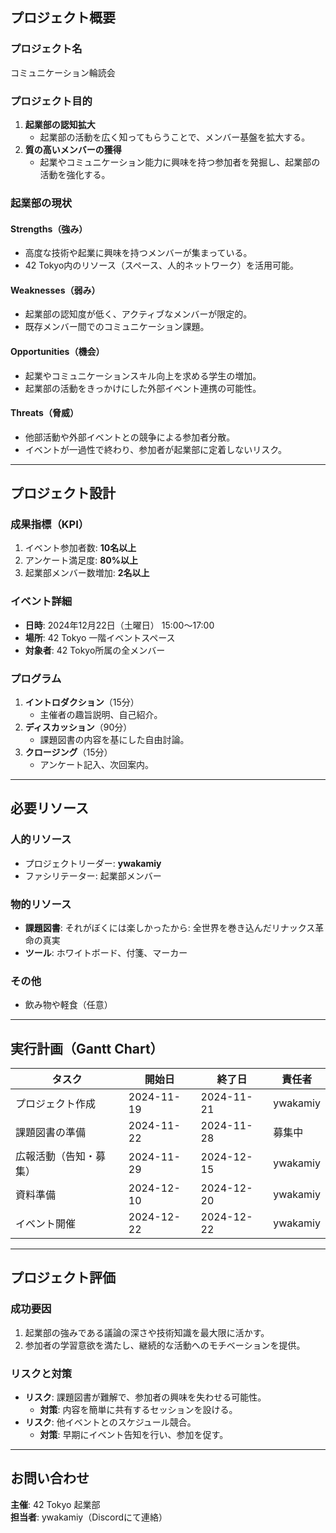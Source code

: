 ## プロジェクト概要

### プロジェクト名
コミュニケーション輪読会

### プロジェクト目的
1. **起業部の認知拡大**  
   - 起業部の活動を広く知ってもらうことで、メンバー基盤を拡大する。
2. **質の高いメンバーの獲得**  
   - 起業やコミュニケーション能力に興味を持つ参加者を発掘し、起業部の活動を強化する。

### 起業部の現状

#### Strengths（強み）
- 高度な技術や起業に興味を持つメンバーが集まっている。
- 42 Tokyo内のリソース（スペース、人的ネットワーク）を活用可能。

#### Weaknesses（弱み）
- 起業部の認知度が低く、アクティブなメンバーが限定的。
- 既存メンバー間でのコミュニケーション課題。

#### Opportunities（機会）
- 起業やコミュニケーションスキル向上を求める学生の増加。
- 起業部の活動をきっかけにした外部イベント連携の可能性。

#### Threats（脅威）
- 他部活動や外部イベントとの競争による参加者分散。
- イベントが一過性で終わり、参加者が起業部に定着しないリスク。

---

## プロジェクト設計

### 成果指標（KPI）
1. イベント参加者数: **10名以上**
2. アンケート満足度: **80%以上**
3. 起業部メンバー数増加: **2名以上**

### イベント詳細

- **日時**: 2024年12月22日（土曜日） 15:00〜17:00  
- **場所**: 42 Tokyo 一階イベントスペース  
- **対象者**: 42 Tokyo所属の全メンバー  

### プログラム
1. **イントロダクション**（15分）  
   - 主催者の趣旨説明、自己紹介。
2. **ディスカッション**（90分）  
   - 課題図書の内容を基にした自由討論。
3. **クロージング**（15分）  
   - アンケート記入、次回案内。

---

## 必要リソース

### 人的リソース
- プロジェクトリーダー: **ywakamiy**  
- ファシリテーター: 起業部メンバー  

### 物的リソース
- **課題図書**: それがぼくには楽しかったから: 全世界を巻き込んだリナックス革命の真実  
- **ツール**: ホワイトボード、付箋、マーカー  

### その他
- 飲み物や軽食（任意）

---

## 実行計画（Gantt Chart）

| タスク                 | 開始日     | 終了日     | 責任者   |
| ---------------------- | ---------- | ---------- | -------- |
| プロジェクト作成       | 2024-11-19 | 2024-11-21 | ywakamiy |
| 課題図書の準備         | 2024-11-22 | 2024-11-28 | 募集中   |
| 広報活動（告知・募集） | 2024-11-29 | 2024-12-15 | ywakamiy |
| 資料準備               | 2024-12-10 | 2024-12-20 | ywakamiy |
| イベント開催           | 2024-12-22 | 2024-12-22 | ywakamiy |

---

## プロジェクト評価

### 成功要因
1. 起業部の強みである議論の深さや技術知識を最大限に活かす。
2. 参加者の学習意欲を満たし、継続的な活動へのモチベーションを提供。

### リスクと対策
- **リスク**: 課題図書が難解で、参加者の興味を失わせる可能性。  
  - **対策**: 内容を簡単に共有するセッションを設ける。
- **リスク**: 他イベントとのスケジュール競合。  
  - **対策**: 早期にイベント告知を行い、参加を促す。

---

## お問い合わせ

**主催**: 42 Tokyo 起業部  
**担当者**: ywakamiy（Discordにて連絡）  
